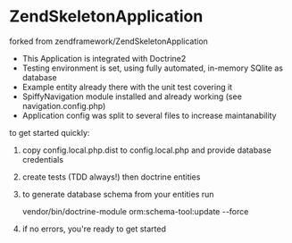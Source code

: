 ZendSkeletonApplication
=======================

forked from zendframework/ZendSkeletonApplication

* This Application is integrated with Doctrine2
* Testing environment is set, using fully automated, in-memory SQlite as database
* Example entity already there with the unit test covering it
* SpiffyNavigation module installed and already working (see navigation.config.php)
* Application config was split to several files to increase maintanability

to get started quickly:
1. copy config.local.php.dist to config.local.php and provide database credentials
2. create tests (TDD always!) then doctrine entities
3. to generate database schema from your entities run
   
    vendor/bin/doctrine-module orm:schema-tool:update --force

4. if no errors, you're ready to get started
